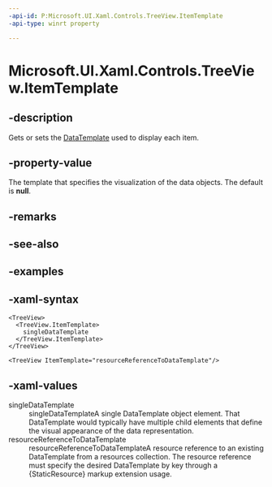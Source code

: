 ```yaml
---
-api-id: P:Microsoft.UI.Xaml.Controls.TreeView.ItemTemplate
-api-type: winrt property

---
```

<!-- Property syntax.
public DataTemplate ItemTemplate { get;  set; }
-->

# Microsoft.UI.Xaml.Controls.TreeView.ItemTemplate



## -description

Gets or sets the [DataTemplate](/uwp/api/windows.ui.xaml.datatemplate) used to display each item.



## -property-value

The template that specifies the visualization of the data objects. The default is **null**.



## -remarks



## -see-also



## -examples



## -xaml-syntax

```xaml
<TreeView>
  <TreeView.ItemTemplate>
    singleDataTemplate
  </TreeView.ItemTemplate>
</TreeView>
```

```xaml
<TreeView ItemTemplate="resourceReferenceToDataTemplate"/>
```



## -xaml-values

<dl><dt>singleDataTemplate</dt><dd>singleDataTemplateA single DataTemplate object element. That DataTemplate would typically have multiple child elements that define the visual appearance of the data representation.</dd>
<dt>resourceReferenceToDataTemplate</dt><dd>resourceReferenceToDataTemplateA resource reference to an existing DataTemplate from a resources collection. The resource reference must specify the desired DataTemplate by key through a {StaticResource} markup extension usage.</dd>
</dl>



